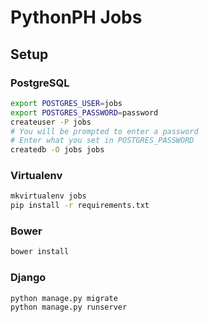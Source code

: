 # PythonPH Jobs

## Setup

### PostgreSQL

```bash
export POSTGRES_USER=jobs
export POSTGRES_PASSWORD=password
createuser -P jobs
# You will be prompted to enter a password
# Enter what you set in POSTGRES_PASSWORD
createdb -O jobs jobs
```

### Virtualenv

```bash
mkvirtualenv jobs
pip install -r requirements.txt
```

### Bower

```bash
bower install
```

### Django

```
python manage.py migrate
python manage.py runserver
```
